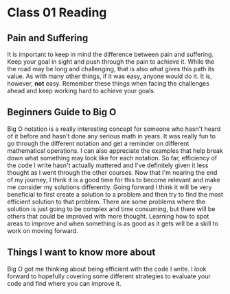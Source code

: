# **Class 01 Reading**

## **Pain and Suffering**

It is important to keep in mind the difference between pain and suffering. Keep your goal in sight and push through the pain to achieve it. While the the road may be long and challenging, that is also what gives this path its value. As with many other things, if it was easy, anyone would do it. It is, however, **not** easy. Remember these things when facing the challenges ahead and keep working hard to achieve your goals.

## **Beginners Guide to Big O**

Big O notation is a really interesting concept for someone who hasn't heard of it before and hasn't done any serious math in years. It was really fun to go through the different notation and get a reminder on different mathematical operations. I can also appreciate the examples that help break down what something may look like for each notation. So far, efficiency of the code I write hasn't actually mattered and I've definitely given it less thought as I went through the other courses. Now that I'm nearing the end of my journey, I think it is a good time for this to become relevant and make me consider my solutions differently. Going forward I think it will be very beneficial to first create a solution to a problem and then try to find the most efficient solution to that problem. There are some problems where the solution is just going to be complex and time consuming, but there will be others that could be improved with more thought. Learning how to spot areas to improve and when something is as good as it gets will be a skill to work on moving forward.

## **Things I want to know more about**

Big O got me thinking about being efficient with the code I write. I look forward to hopefully covering some different strategies to evaluate your code and find where you can improve it.
